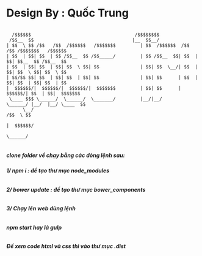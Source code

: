 # Design By : Quốc Trung

```
	  
  /$$$$$$                                      /$$$$$$$$                                     
 /$$__  $$                                    |__  $$__/                                     
| $$  \ $$ /$$   /$$  /$$$$$$   /$$$$$$$         | $$  /$$$$$$  /$$   /$$ /$$$$$$$   /$$$$$$ 
| $$  | $$| $$  | $$ /$$__  $$ /$$_____/         | $$ /$$__  $$| $$  | $$| $$__  $$ /$$__  $$
| $$  | $$| $$  | $$| $$  \ $$| $$               | $$| $$  \__/| $$  | $$| $$  \ $$| $$  \ $$
| $$/$$ $$| $$  | $$| $$  | $$| $$               | $$| $$      | $$  | $$| $$  | $$| $$  | $$
|  $$$$$$/|  $$$$$$/|  $$$$$$/|  $$$$$$$         | $$| $$      |  $$$$$$/| $$  | $$|  $$$$$$$
 \____ $$$ \______/  \______/  \_______/         |__/|__/       \______/ |__/  |__/ \____  $$
      \__/                                                                          /$$  \ $$
                                                                                   |  $$$$$$/
                                                                                    \______/ 


```

##### clone folder về chạy bằng các dòng lệnh sau: 

###### **1/ npm i : để tạo thư mục node_modules**

###### **2/ bower update : để tạo thư mục bower_components**


###### **3/ Chạy lên web  dùng lệnh** 
###### **npm start hay là gulp**

##### Để xem code html và css thì vào thư mục .dist
